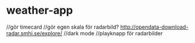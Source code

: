 # weather-app

//gör timecard
//gör egen skala för radarbild? http://opendata-download-radar.smhi.se/explore/
//dark mode
//playknapp för radarbilder
